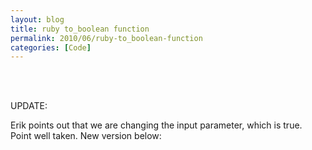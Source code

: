 ```yaml
---
layout: blog
title: ruby to_boolean function
permalink: 2010/06/ruby-to_boolean-function
categories: [Code]
---
```


<br><br>

<script src="https://gist.github.com/860759.js?file=to_bool.rb"></script>

UPDATE:

Erik points out that we are changing the input parameter, which is true. Point well taken. New version below:

<script src="https://gist.github.com/2552946.js?file=to_bool2.rb"></script>
